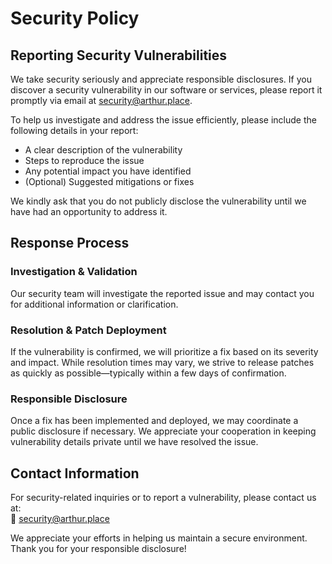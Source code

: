 # Security Policy

## Reporting Security Vulnerabilities

We take security seriously and appreciate responsible disclosures. If you discover a
security vulnerability in our software or services, please report it promptly via email at
[security@arthur.place](mailto:security@arthur.place).

To help us investigate and address the issue efficiently, please include the following
details in your report:

- A clear description of the vulnerability
- Steps to reproduce the issue
- Any potential impact you have identified
- (Optional) Suggested mitigations or fixes

We kindly ask that you do not publicly disclose the vulnerability until we have had an
opportunity to address it.

## Response Process

### Investigation & Validation

Our security team will investigate the reported issue and may contact you for additional
information or clarification.

### Resolution & Patch Deployment

If the vulnerability is confirmed, we will prioritize a fix based on its severity and
impact. While resolution times may vary, we strive to release patches as quickly as
possible—typically within a few days of confirmation.

### Responsible Disclosure

Once a fix has been implemented and deployed, we may coordinate a public disclosure if
necessary. We appreciate your cooperation in keeping vulnerability details private until
we have resolved the issue.

## Contact Information

For security-related inquiries or to report a vulnerability, please contact us at:  
📧 [security@arthur.place](mailto:security@arthur.place)

We appreciate your efforts in helping us maintain a secure environment. Thank you for your
responsible disclosure!
